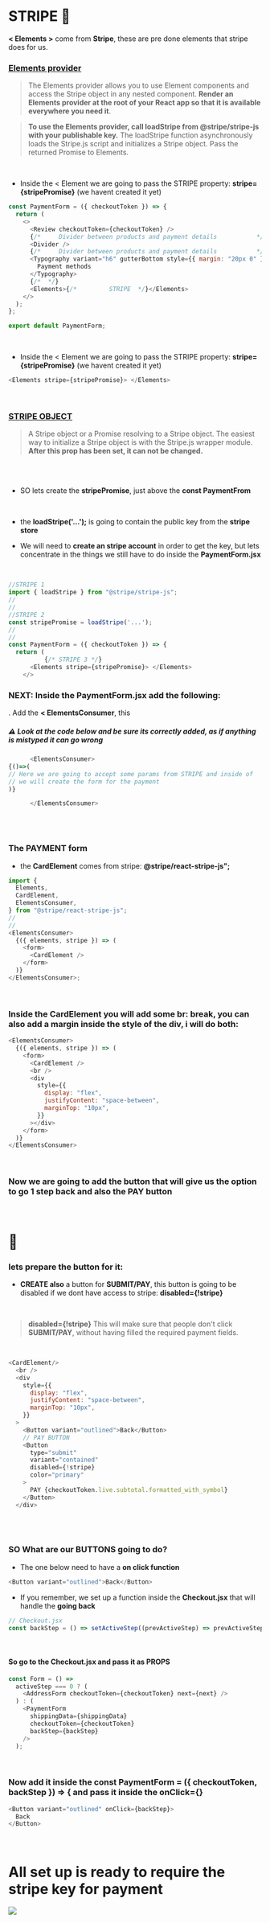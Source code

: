 <br>
<br>
<br>

# STRIPE 🍨

**< Elements >** come from **Stripe**, these are pre done elements that stripe
does for us.

### [Elements provider](https://stripe.com/docs/stripe-js/react)

> The Elements provider allows you to use Element components and access the Stripe object in any nested component. **Render an Elements provider at the root of your React app so that it is available everywhere you need it**.

> **To use the Elements provider, call loadStripe from @stripe/stripe-js with your publishable key.** The loadStripe function asynchronously loads the Stripe.js script and initializes a Stripe object. Pass the returned Promise to Elements.

<br>

- Inside the < Element we are going to pass the STRIPE property: **stripe={stripePromise}** (we havent created it yet)

```javascript
const PaymentForm = ({ checkoutToken }) => {
  return (
    <>
      <Review checkoutToken={checkoutToken} />
      {/*     Divider between products and payment details           */}
      <Divider />
      {/*     Divider between products and payment details           */}
      <Typography variant="h6" gutterBottom style={{ margin: "20px 0" }}>
        Payment methods
      </Typography>
      {/*  */}
      <Elements>{/*         STRIPE  */}</Elements>
    </>
  );
};

export default PaymentForm;
```

<br>

- Inside the < Element we are going to pass the STRIPE property: **stripe={stripePromise}** (we havent created it yet)

```javascript
<Elements stripe={stripePromise}> </Elements>
```

<br>

### [STRIPE OBJECT](https://stripe.com/docs/stripe-js/react)

> A Stripe object or a Promise resolving to a Stripe object. The easiest way to initialize a Stripe object is with the Stripe.js wrapper module. **After this prop has been set, it can not be changed.**

<br>

<br>

- SO lets create the **stripePromise**, just above the **const PaymentFrom**

<br>

- the **loadStripe('...');** is going to contain the public key from the **stripe store**

- We will need to **create an stripe account** in order to get the key, but lets concentrate in the things we still have to do inside the **PaymentForm.jsx**

<br>

```javascript
//STRIPE 1
import { loadStripe } from "@stripe/stripe-js";
//
//
//STRIPE 2
const stripePromise = loadStripe('...');
//
//
const PaymentForm = ({ checkoutToken }) => {
  return (
          {/* STRIPE 3 */}
      <Elements stripe={stripePromise}> </Elements>
    </>
```

### NEXT: Inside the PaymentForm.jsx add the following:

. Add the **< ElementsConsumer**, this

##### ⚠️ Look at the code below and be sure its correctly added, as if anything is mistyped it can go wrong

```javascript
      <ElementsConsumer>
{()=>(
// Here we are going to accept some params from STRIPE and inside of
// we will create the form for the payment
)}

      </ElementsConsumer>
```

<br>
<br>

### The PAYMENT form

- the **CardElement** comes from stripe: **@stripe/react-stripe-js";**

```javascript
import {
  Elements,
  CardElement,
  ElementsConsumer,
} from "@stripe/react-stripe-js";
//
//
<ElementsConsumer>
  {({ elements, stripe }) => (
    <form>
      <CardElement />
    </form>
  )}
</ElementsConsumer>;
```

<br>

### Inside the CardElement you will add some br: break, you can also add a margin inside the style of the div, i will do both:

```javascript
<ElementsConsumer>
  {({ elements, stripe }) => (
    <form>
      <CardElement />
      <br />
      <div
        style={{
          display: "flex",
          justifyContent: "space-between",
          marginTop: "10px",
        }}
      ></div>
    </form>
  )}
</ElementsConsumer>
```

<br>

### Now we are going to add the button that will give us the option to go 1 step back and also the PAY button

<br>

# 🐒

### lets prepare the button for it:

- **CREATE also** a button for **SUBMIT/PAY**, this button is going to be disabled if we dont have access to stripe: **disabled={!stripe}**

<br>

> **disabled={!stripe}** This will make sure that people don't click **SUBMIT/PAY**, without having filled the required payment fields.

<br>

```javascript
<CardElement/>
  <br />
  <div
    style={{
      display: "flex",
      justifyContent: "space-between",
      marginTop: "10px",
    }}
  >
    <Button variant="outlined">Back</Button>
    // PAY BUTTON
    <Button
      type="submit"
      variant="contained"
      disabled={!stripe}
      color="primary"
    >
      PAY {checkoutToken.live.subtotal.formatted_with_symbol}
    </Button>
  </div>

```

<br>
<br>

### SO What are our BUTTONS going to do?

- The one below need to have a **on click function**

```javascript
<Button variant="outlined">Back</Button>
```

- If you remember, we set up a function inside the **Checkout.jsx** that will handle the **going back**

```javascript
// Checkout.jsx
const backStep = () => setActiveStep((prevActiveStep) => prevActiveStep - 1);
```

<br>

#### So go to the Checkout.jsx and pass it as PROPS

```javascript
const Form = () =>
  activeStep === 0 ? (
    <AddressForm checkoutToken={checkoutToken} next={next} />
  ) : (
    <PaymentForm
      shippingData={shippingData}
      checkoutToken={checkoutToken}
      backStep={backStep}
    />
  );
```

<br>

### Now add it inside the const PaymentForm = ({ checkoutToken, backStep }) => { and pass it inside the onClick={}

```javascript
<Button variant="outlined" onClick={backStep}>
  Back
</Button>
```

<br>

# All set up is ready to require the stripe key for payment

[<img src="/src/img/button-PAY-create-account-stripe-for-this-to-work.gif"/>]()

<br>
<br>

### So what we have until now:

```javascript
import React from "react";
//
import { Typography, Button, Divider } from "@material-ui/core";
import {
  Elements,
  CardElement,
  ElementsConsumer,
} from "@stripe/react-stripe-js";
//
//STRIPE 1
import { loadStripe } from "@stripe/stripe-js";
//
//
import Review from "./Review";

//
//STRIPE 2
const stripePromise = loadStripe("...");
//
//
const PaymentForm = ({ checkoutToken, backStep }) => {
  return (
    <>
      <Review checkoutToken={checkoutToken} />
      {/*     Divider between products and payment details           */}
      <Divider />
      {/*     Divider between products and payment details           */}
      <Typography variant="h6" gutterBottom style={{ margin: "20px 0" }}>
        Payment methods
      </Typography>
      {/* STRIPE 3 */}
      <Elements stripe={stripePromise}>
        <ElementsConsumer>
          {({ elements, stripe }) => (
            <form>
              <CardElement />
              <br />
              <div
                style={{
                  display: "flex",
                  justifyContent: "space-between",
                  marginTop: "30px",
                }}
              >
                <Button variant="outlined" onClick={backStep}>
                  Back
                </Button>
                {/*  */}
                <Button
                  type="submit"
                  variant="contained"
                  disabled={!stripe}
                  color="primary"
                >
                  PAY {checkoutToken.live.subtotal.formatted_with_symbol}
                </Button>
              </div>
            </form>
          )}
        </ElementsConsumer>
      </Elements>
    </>
  );
};

export default PaymentForm;
```

### Checkout.jsx

```javascript
//
const Form = () =>
  activeStep === 0 ? (
    <AddressForm checkoutToken={checkoutToken} next={next} />
  ) : (
    <PaymentForm
      shippingData={shippingData}
      checkoutToken={checkoutToken}
      backStep={backStep}
    />
  );
//
//
```

<br>
<br>
<hr>
<br>
